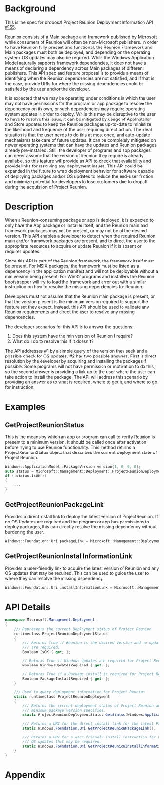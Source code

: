 
# Background

This is the spec for proposal [Project Reunion Deployment Information API #155](https://github.com/microsoft/ProjectReunion/issues/https://github.com/microsoft/ProjectReunion/issues/155).

Reunion consists of a Main package and framework published by Microsoft while consumers of Reunion will often be non-Microsoft publishers. In order to have Reunion fully present and functional, the Reunion Framework and Main packages must both be deployed, and depending on the operating system, OS updates may also be required.  While the Windows Application Model naturally supports framework dependencies, it does not have a means of declaring a dependency across Main packages of different publishers. This API spec and feature proposal is to provide a means of identifying when the Reunion dependencies are not satisfied, and if that is the case, provide URIs for where the missing dependencies could be satisifed by the user and/or the developer.

It is expected that we may be operating under conditions in which the user may not have permissions for the program or app package to resolve the dependency on its own, or such dependencies may require operating system updates in order to deploy. While this may be disruptive to the user to have to resolve this issue, it can be mitigated by usage of AppInstaller and Store updates to keep the Reunion packages up-to-date to minimize the likelihood and frequency of the user requiring direct action. The ideal situation is that
the user needs to do this at most once, and auto-update mechanisms take care of future updates. It can be completely mitigated on newer operating systems that can have the updates and Reunion packages already pre-installed. Still, the developer of programs and app packages can never assume that the version of Reunion they require is already available, so this feature will provide an API to check that availability and provide links for resolving any deployment issues. This API could be expanded in the future to wrap deployment behavior for software capable of deploying packages and/or OS updates to reduce the end-user friction and minimize potential for developers to lose customers due to dropoff during the acquistion of Project Reunion.

# Description

When a Reunion-consuming package or app is deployed, it is expected to only
have the App package or installer itself, and the Reunion main and framework
packages may not be present, or may not be at the desired version. This API
enables a developer to detect when the required Reunion main and/or
framework packages are present, and to direct the user to the appropriate
resources to acquire or update Reunion if it is absent or requires updates.

Since this API is part of the Reunion framework, the framework itself must be
present. For MSIX packages, the framework must be listed as a dependency in
the application manifest and will not be deployable without a min version being
present. For Win32 programs and installers the Reunion bootstrapper
will try to load the framework and error out with a similar instruction on
how to resolve the missing dependencies for Reunion.

Developers must not assume that the Reunion main package is present, or that the version present is the minimum version required to support the feature set they expect. Instead, this API should be used to validate any
Reunion requirements and direct the user to resolve any missing dependencies.

The developer scenarios for this API is to answer the questions:
1. Does this system have the min version of Reunion I require?
2. What do I do to resolve this if it doesn't?

The API addresses #1 by a simple query of the version they seek and a possible check for OS updates. #2 has two possible answers. First is direct resolution by the developer by acquiring and installing the packages if possible. Some programs will not have permission or motivation to do this, so the second answer is providing a link up to the user where the user can take action to install the package. The API will address this scenario by providing an answer as to what is required, where to get it, and where to go for instruction.


# Examples

## GetProjectReunionStatus

This is the means by which an app or program can call to verify Reunion is present to a minimum version. It should
be called once after activation before trying to use Reunion functionality. This method returns a ProjectReunionStatus object that describes the current deployment state of Project Reunion.

```C++
Windows::ApplicationModel::PackageVersion version{1, 0, 0, 0};
auto status = Microsoft::Management::Deployment::ProjectReunionDeployment::GetProjectReunionStatus(version);
if (!status.IsOK())
{
    ...
}
```

## GetProjectReunionPackageLink

Provides a direct install link to deploy the latest version of ProjectReunion. If no OS Updates are required and the program or app has permissions to deploy packages, this can directly resolve the missing dependency without burdening the user.

```C++
Windows::Foundation::Uri packageLink = Microsoft::Management::Deployment::ProjectReunionDeployment::GetProjectReunionPackageLink();
```

## GetProjectReunionInstallInformationLink

Provides a user-friendly link to acquire the latest version of Reunion and any OS updates that may be required. This can be used to guide the user to where they can resolve the missing dependency.

```C++
Windows::Foundation::Uri installInformationLink = Microsoft::Management::Deployment::ProjectReunionDeployment::GetProjectReunionInstallInformationLink();
```

# API Details

```c#
namespace Microsoft.Management.Deployment
{
    /// Represents the current Deployment status of Project Reunion
    runtimeclass ProjectReunionDeploymentStatus
    {
        /// Returns True if Reunion is the desired Version and no updates or packages
        /// are required.
        Boolean IsOK { get; };

        // Returns True if Windows Updates are required for Project Reunion.
        Boolean WindowsUpdatesRequired { get; };

        // Returns True if a Package install is required for Project Reunion.
        Boolean PackageInstallRequired { get; };
    }

    /// Used to query deployment information for Project Reunion
    static runtimeclass ProjectReunionDeployment
    {
        /// Returns the current deployment status of Project Reunion and whether it meets the 
        /// minimum package version specified.
        static ProjectReunionDeploymentStatus GetStatus(Windows.ApplicationModel.PackageVersion packageVersion);

        /// Returns a URI for the direct install link for the latest Project Reunion Package.
        static Windows.Foundation.Uri GetProjectReunionPackageLink();

        /// Returns a URI for a user-friendly install instruction for Project Reunion and any
        /// OS updates that may be required.
        static Windows.Foundation.Uri GetProjectReunionInstallInformationLink();
    }
}
```

# Appendix

